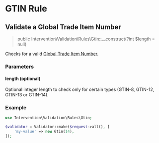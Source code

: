 # GTIN Rule
## Validate a Global Trade Item Number

> public Intervention\Validation\Rules\Gtin::__construct(?int $length = null)

Checks for a valid [Global Trade Item Number](https://en.wikipedia.org/wiki/Global_Trade_Item_Number).

### Parameters

#### length (optional)

Optional integer length to check only for certain types (GTIN-8, GTIN-12, GTIN-13 or GTIN-14).

### Example

```php
use Intervention\Validation\Rules\Gtin;

$validator = Validator::make($request->all(), [
    'my-value' => new Gtin(14),
]);
```


